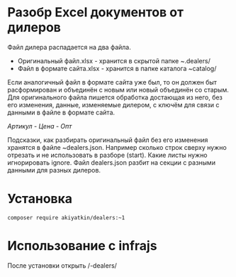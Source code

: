# Разобр Excel документов от дилеров

Файл дилера распадается на два файла.

- Оригинальный файл.xlsx - хранится в скрытой папке ~.dealers/
- Файл в формате сайта.xlsx - хранится в папке каталога ~catalog/

Если аналогичный файл в формате сайта уже был, то он должен быт расформирован и объединён с новым или новый объединён со старым.
Для оригинального файла пишется обработка достающая из него, без его изменения, данные, изменяемые дилером, с ключём для связи с данными в файле в формате сайта. 

*Артикул - Цена - Опт*

Подсказки, как разбирать оригинальный файл без его изменения хранятся в файле ~dealers.json. Например сколько строк сверху нужно отрезать и не использовать в разборе (start). Какие листы нужно игнорировать ignore. Файл dealers.json разбит на секции с разными данными для разных дилеров.

# Установка

```composer require akiyatkin/dealers:~1```

# Использование с infrajs

После установки открыть /-dealers/